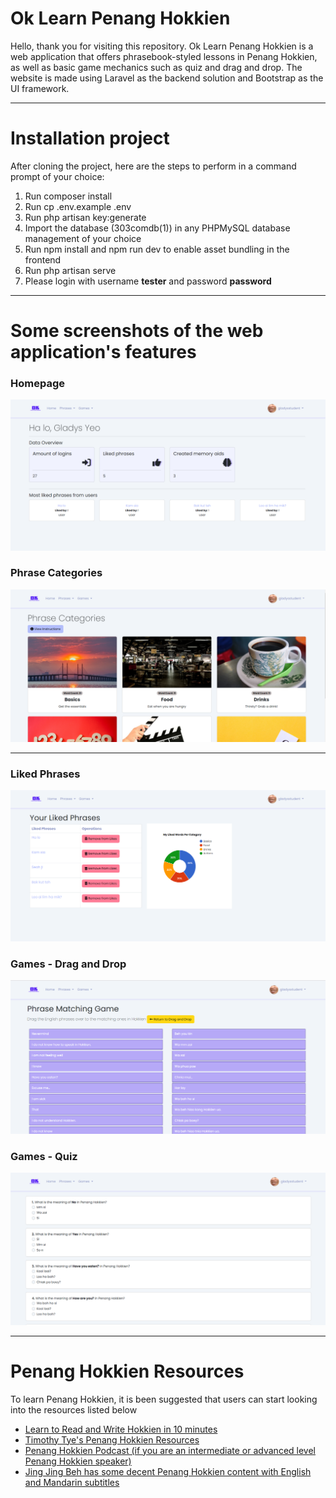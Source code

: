 <h1>Ok Learn Penang Hokkien</h1>
Hello, thank you for visiting this repository. Ok Learn Penang Hokkien is a web application that offers phrasebook-styled lessons in Penang Hokkien, as well as basic game mechanics such as quiz and drag and drop. The website is made using Laravel as the backend solution and Bootstrap as the UI framework. 
<hr>
<h1>Installation project</h1>
After cloning the project, here are the steps to perform in a command prompt of your choice:
<ol>
<li>Run composer install</li>
<li>Run cp .env.example .env</li>
<li>Run php artisan key:generate</li>
<li>Import the database (303comdb(1)) in any PHPMySQL database management of your choice</li>
<li>Run npm install and npm run dev to enable asset bundling in the frontend</li>
<li>Run php artisan serve</li>
<li>Please login with username <span><b>tester</b></span> and password <span><b>password</b></span></li>
</ol>
<hr>
<h1>Some screenshots of the web application's features</h1>
<h3>Homepage</h3>
<img src="readme_images/homepage.png" style="text-align:center">
<h3>Phrase Categories</h3>
<img src="readme_images/phrase_categories.png" style="text-align:center">
<hr>
<h3>Liked Phrases</h3>
<img src="readme_images/liked_phrases.png" style="text-align:center">
<h3>Games - Drag and Drop</h3>
<img src="readme_images/drag_and_drop.png" style="text-align:center">
<h3>Games - Quiz</h3>
<img src="readme_images/quiz.png" style="text-align:center">
<hr>
<h1>Penang Hokkien Resources</h1>
To learn Penang Hokkien, it is been suggested that users can start looking into the resources listed below
<ul>
<li><a href="https://www.penang-traveltips.com/penang-hokkien.htm">Learn to Read and Write Hokkien in 10 minutes</a></li>
<li><a href="https://www.penang-traveltips.com/penang-hokkien.htm">Timothy Tye's Penang Hokkien Resources</a></li>
<li><a href="https://penanghokkien.com/">Penang Hokkien Podcast (if you are an intermediate or advanced level Penang Hokkien speaker)</a></li>
<li><a href="https://www.youtube.com/@TheJingProductions/videos">Jing Jing Beh has some decent Penang Hokkien content with English and Mandarin subtitles</a></li>
</ul>


